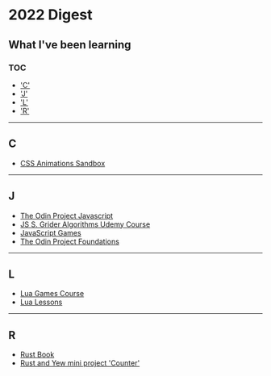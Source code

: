 # 2022 Digest

## What I've been learning

### TOC

- ['C'](#c)
- ['J'](#j)
- ['L'](#l)
- ['R'](#r)

<hr>

## C

- [CSS Animations Sandbox](https://github.com/Coding-Gymnasium/css_animations)

<hr>

## J

- [The Odin Project Javascript](https://github.com/Coding-Gymnasium/the-odin-project-javascript)
- [JS S. Grider Algorithms Udemy Course](https://github.com/Coding-Gymnasium/js-coding-interview-bootcamp)
- [JavaScript Games](https://github.com/Coding-Gymnasium/js-games)
- [The Odin Project Foundations](https://github.com/Coding-Gymnasium/the-odin-project-foundations)

<hr>

## L

- [Lua Games Course](https://github.com/Coding-Gymnasium/lua-games-course)
- [Lua Lessons](https://github.com/Coding-Gymnasium/lua)

<hr>

## R

- [Rust Book](https://github.com/Coding-Gymnasium/rust_book)
- [Rust and Yew mini project 'Counter'](https://github.com/Coding-Gymnasium/rust_counter)
